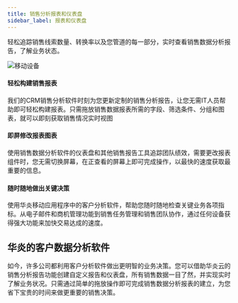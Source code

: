 ```yaml
---
title: 销售分析报表和仪表盘
sidebar_label: 报表和仪表盘
---
```


轻松追踪销售线索数量、转换率以及您管道的每一部分，实时查看销售数据分析报告，了解业务状态。

![移动设备](/static/assets/mac_ipad_report.png)

#### 轻松构建销售报表

我们的CRM销售分析软件时刻为您更新定制的销售分析报告，让您无需IT人员帮助即可轻松构建报表。只需拖放销售数据报表所需的字段、筛选条件、分组和图表，就可以即刻获取销售情况实时视图

#### 即屏修改报表图表

使用销售数据分析软件的仪表盘和其他销售报告工具追踪团队绩效，需要更改报表组件时，您无需切换屏幕，在正查看的屏幕上即可完成操作，以最快的速度获取最重要的信息。

#### 随时随地做出关键决策

使用华炎移动应用程序中的客户分析软件，帮助您随时随地检查关键业务各项指标。从电子邮件和商机管理功能到销售任务管理和销售团队协作，通过任何设备获得强大功能来加快交易达成的速度。

## 华炎的客户数据分析软件

如今，许多公司都利用客户分析软件做出更明智的业务决策。您可以借助华炎云的销售分析报告功能创建自定义报告和仪表盘，所有销售数据一目了然，并实现实时了解业务状况。只需通过简单的拖放操作即可完成销售数据分析报表的建立，为您省下宝贵的时间来做更重要的销售决策。
